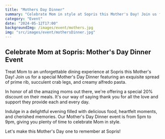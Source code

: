 ```yaml
---
title: "Mothers Day Dinner"
summary: "Celebrate Mom in style at Sopris this Mother's Day! Join us for a special dinner featuring prime rib, crab legs, and alfredo pasta. Plus, all mothers receive a 20% discount on their meals. Treat Mom to a memorable evening from 5pm to 9pm."
category: "Event"
date: "2024-05-12T17:00"
backgroundImg: /images/event/mothers.jpg
img: "src/images/event/mothersDinner.jpg"
---
```

## **Celebrate Mom at Sopris: Mother's Day Dinner Event**

Treat Mom to an unforgettable dining experience at Sopris this Mother's Day! Join us for a special Mother's Day Dinner featuring an exquisite spread of prime rib, succulent crab legs, and creamy alfredo pasta.

In honor of all the amazing moms out there, we're offering a special 20% discount on their meals. It's our way of saying thank you for all the love and support they provide each and every day.

Indulge in a delightful evening filled with delicious food, heartfelt moments, and cherished memories. Our Mother's Day Dinner event is from 5pm to 9pm, giving you plenty of time to celebrate Mom in style.

Let's make this Mother's Day one to remember at Sopris!